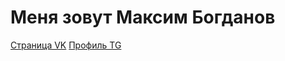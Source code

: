 # Меня зовут Максим Богданов
[Страница VK](https://vk.com/thrchkng)
[Профиль TG](https://t.me/thrckng)

